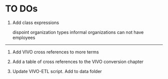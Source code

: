 # TO DOs
   
1. Add class expressions

    dispoint organization types
    informal organizations can not have employees

---

1.  Add VIVO cross references to more terms

1.  Add a table of cross references to the VIVO conversion chapter

1.  Update VIVO-ETL script.   Add to data folder

    
    